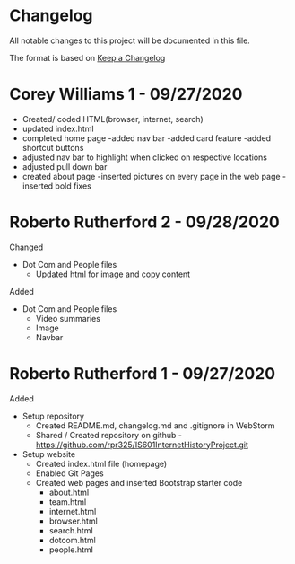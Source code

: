 # Changelog
All notable changes to this project will be documented in this file.

The format is based on [Keep a Changelog](https://keepachangelog.com/en/1.0.0/)

# Corey Williams 1 - 09/27/2020
 - Created/ coded HTML(browser, internet, search)
- updated index.html
- completed home page 
    -added nav bar
    -added card feature
    -added shortcut buttons
- adjusted nav bar to highlight when clicked on respective locations
- adjusted pull down bar
- created about page
-inserted pictures on every page in the web page
-inserted bold fixes
 

# Roberto Rutherford 2 - 09/28/2020
Changed
- Dot Com and People files
    - Updated html for image and copy content

Added
- Dot Com and People files
    - Video summaries
    - Image
    - Navbar
    
# Roberto Rutherford 1 - 09/27/2020
 Added
 - Setup repository
    - Created README.md, changelog.md and .gitignore in WebStorm
    - Shared / Created repository on github - https://github.com/rpr325/IS601InternetHistoryProject.git
- Setup website
    - Created index.html file (homepage)
    -  Enabled Git Pages
    -  Created web pages and inserted Bootstrap starter code
        - about.html
        - team.html
        - internet.html
        - browser.html
        - search.html
        - dotcom.html
        - people.html

